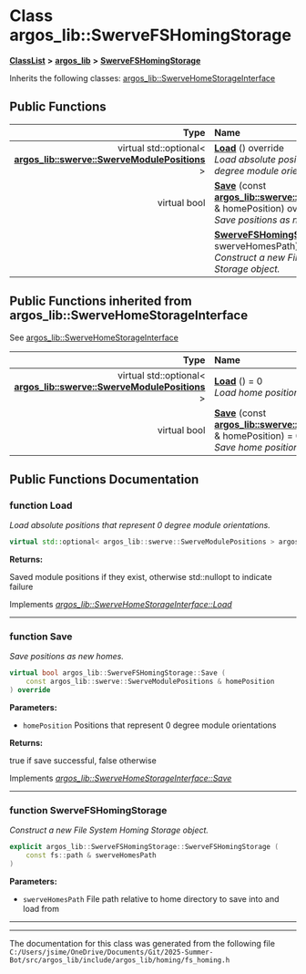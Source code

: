 

# Class argos\_lib::SwerveFSHomingStorage



[**ClassList**](annotated.md) **>** [**argos\_lib**](namespaceargos__lib.md) **>** [**SwerveFSHomingStorage**](classargos__lib_1_1_swerve_f_s_homing_storage.md)








Inherits the following classes: [argos\_lib::SwerveHomeStorageInterface](classargos__lib_1_1_swerve_home_storage_interface.md)






















































## Public Functions

| Type | Name |
| ---: | :--- |
| virtual std::optional&lt; [**argos\_lib::swerve::SwerveModulePositions**](structargos__lib_1_1swerve_1_1_swerve_module_positions.md) &gt; | [**Load**](#function-load) () override<br>_Load absolute positions that represent 0 degree module orientations._  |
| virtual bool | [**Save**](#function-save) (const [**argos\_lib::swerve::SwerveModulePositions**](structargos__lib_1_1swerve_1_1_swerve_module_positions.md) & homePosition) override<br>_Save positions as new homes._  |
|   | [**SwerveFSHomingStorage**](#function-swervefshomingstorage) (const fs::path & swerveHomesPath) <br>_Construct a new File System Homing Storage object._  |


## Public Functions inherited from argos_lib::SwerveHomeStorageInterface

See [argos\_lib::SwerveHomeStorageInterface](classargos__lib_1_1_swerve_home_storage_interface.md)

| Type | Name |
| ---: | :--- |
| virtual std::optional&lt; [**argos\_lib::swerve::SwerveModulePositions**](structargos__lib_1_1swerve_1_1_swerve_module_positions.md) &gt; | [**Load**](classargos__lib_1_1_swerve_home_storage_interface.md#function-load) () = 0<br>_Load home position from persistent storage._  |
| virtual bool | [**Save**](classargos__lib_1_1_swerve_home_storage_interface.md#function-save) (const [**argos\_lib::swerve::SwerveModulePositions**](structargos__lib_1_1swerve_1_1_swerve_module_positions.md) & homePosition) = 0<br>_Save home position to persistent storage._  |






















































## Public Functions Documentation




### function Load 

_Load absolute positions that represent 0 degree module orientations._ 
```C++
virtual std::optional< argos_lib::swerve::SwerveModulePositions > argos_lib::SwerveFSHomingStorage::Load () override
```





**Returns:**

Saved module positions if they exist, otherwise std::nullopt to indicate failure 





        
Implements [*argos\_lib::SwerveHomeStorageInterface::Load*](classargos__lib_1_1_swerve_home_storage_interface.md#function-load)


<hr>



### function Save 

_Save positions as new homes._ 
```C++
virtual bool argos_lib::SwerveFSHomingStorage::Save (
    const argos_lib::swerve::SwerveModulePositions & homePosition
) override
```





**Parameters:**


* `homePosition` Positions that represent 0 degree module orientations 



**Returns:**

true if save successful, false otherwise 





        
Implements [*argos\_lib::SwerveHomeStorageInterface::Save*](classargos__lib_1_1_swerve_home_storage_interface.md#function-save)


<hr>



### function SwerveFSHomingStorage 

_Construct a new File System Homing Storage object._ 
```C++
explicit argos_lib::SwerveFSHomingStorage::SwerveFSHomingStorage (
    const fs::path & swerveHomesPath
) 
```





**Parameters:**


* `swerveHomesPath` File path relative to home directory to save into and load from 




        

<hr>

------------------------------
The documentation for this class was generated from the following file `C:/Users/jsime/OneDrive/Documents/Git/2025-Summer-Bot/src/argos_lib/include/argos_lib/homing/fs_homing.h`

